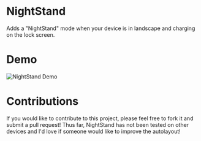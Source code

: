 # NightStand
Adds a "NightStand" mode when your device is in landscape and charging on the lock screen.

# Demo
![NightStand Demo](https://i.imgur.com/9YGyI6z.gif)

# Contributions
If you would like to contribute to this project, please feel free to fork it and submit a pull request! Thus far, NightStand has not been tested on other devices and I'd love if someone would like to improve the autolayout!
